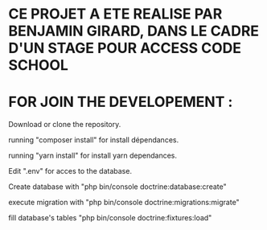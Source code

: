 # CE PROJET A ETE REALISE PAR BENJAMIN GIRARD, DANS LE CADRE D'UN STAGE POUR ACCESS CODE SCHOOL
# FOR JOIN THE DEVELOPEMENT : 
Download or clone the repository. 

running "composer install" for install dépendances.

running "yarn install" for install yarn dependances.

Edit ".env" for acces to the database. 

Create database with "php bin/console doctrine:database:create"

execute migration with "php bin/console doctrine:migrations:migrate"



fill database's tables "php bin/console doctrine:fixtures:load"
